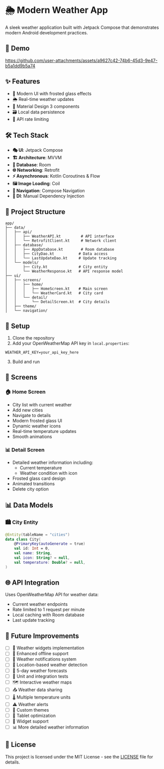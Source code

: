 # 🌦️ Modern Weather App

A sleek weather application built with Jetpack Compose that demonstrates modern Android development practices.

## 📱 Demo

https://github.com/user-attachments/assets/a9627c42-74b6-45d3-9e47-b5a1dd9b5a74

## ✨ Features

- 🎨 Modern UI with frosted glass effects
- 🌦️ Real-time weather updates
- 📱 Material Design 3 components
- 🗃️ Local data persistence
- 🔄 API rate limiting

## 🛠️ Tech Stack

- **🎭 UI**: Jetpack Compose
- **🏗️ Architecture**: MVVM
- **💾 Database**: Room
- **🌐 Networking**: Retrofit
- **⚡ Asynchronous**: Kotlin Coroutines & Flow
- **🖼️ Image Loading**: Coil
- **🧭 Navigation**: Compose Navigation
- **💉 DI**: Manual Dependency Injection

## 📁 Project Structure

```
app/
├── data/
│   ├── api/
│   │   ├── WeatherAPI.kt         # API interface
│   │   └── RetrofitClient.kt     # Network client
│   ├── database/
│   │   ├── AppDatabase.kt        # Room database
│   │   ├── CityDao.kt           # Data access
│   │   └── LastUpdateDao.kt     # Update tracking
│   └── models/
│       ├── City.kt              # City entity
│       └── WeatherResponse.kt   # API response model
├── ui/
│   ├── screens/
│   │   ├── home/
│   │   │   ├── HomeScreen.kt    # Main screen
│   │   │   └── WeatherCard.kt   # City card
│   │   └── detail/
│   │       └── DetailScreen.kt  # City details
│   ├── theme/
│   └── navigation/
```

## 🚀 Setup

1. Clone the repository
2. Add your OpenWeatherMap API key in `local.properties`:
```properties
WEATHER_API_KEY=your_api_key_here
```
3. Build and run

## 📱 Screens

### 🏠 Home Screen
- City list with current weather
- Add new cities
- Navigate to details
- Modern frosted glass UI
- Dynamic weather icons
- Real-time temperature updates
- Smooth animations

### 📊 Detail Screen
- Detailed weather information including:
  - Current temperature
  - Weather condition with icon
- Frosted glass card design
- Animated transitions
- Delete city option

## 📊 Data Models

### 🏙️ City Entity
```kotlin
@Entity(tableName = "cities")
data class City(
    @PrimaryKey(autoGenerate = true) 
    val id: Int = 0,
    val name: String,
    val icon: String? = null,
    val temperature: Double? = null,
)
```

## 🌐 API Integration

Uses OpenWeatherMap API for weather data:
- Current weather endpoints
- Rate limited to 1 request per minute
- Local caching with Room database
- Last update tracking

## 🚀 Future Improvements

- [ ] 🔧 Weather widgets implementation
- [ ] 📵 Enhanced offline support
- [ ] 🔔 Weather notifications system
- [ ] 📍 Location-based weather detection
- [ ] 📅 5-day weather forecasts
- [ ] 🧪 Unit and integration tests
- [ ] 🗺️ Interactive weather maps
- [ ] 📤 Weather data sharing
- [ ] 🌡️ Multiple temperature units
- [ ] ⚠️ Weather alerts
- [ ] 🎨 Custom themes
- [ ] 📱 Tablet optimization
- [ ] 🔧 Widget support
- [ ] 📊 More detailed weather information

## 📄 License

This project is licensed under the MIT License - see the [LICENSE](LICENSE) file for details.